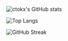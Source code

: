 ![ctokx's GitHub stats](https://github-readme-stats.vercel.app/api?username=ctokx&show_icons=true&theme=radical)


![Top Langs](https://github-readme-stats.vercel.app/api/top-langs/?username=ctokx&layout=compact&theme=radical)


![GitHub Streak](https://github-readme-streak-stats.herokuapp.com/?user=ctokx&theme=dark)

